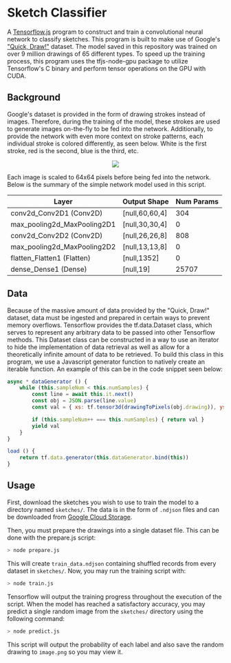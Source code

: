 # Sketch Classifier

A [Tensorflow.js](https://www.tensorflow.org/js) program to construct and train a convolutional neural network to classify sketches. This program is built to make use of Google's ["Quick, Draw!"](https://github.com/googlecreativelab/quickdraw-dataset) dataset. The model saved in this repository was trained on over 9 million drawings of 65 different types. To speed up the training process, this program uses the tfjs-node-gpu package to utilize Tensorflow's C binary and perform tensor operations on the GPU with CUDA.

## Background
Google's dataset is provided in the form of drawing strokes instead of images. Therefore, during the training of the model, these strokes are used to generate images on-the-fly to be fed into the network. Additionally, to provide the network with even more context on stroke patterns, each individual stroke is colored differently, as seen below. White is the first stroke, red is the second, blue is the third, etc.

<p align="center"><img src="https://i.imgur.com/skoPqCw.jpg" /></p>

Each image is scaled to 64x64 pixels before being fed into the network. Below is the summary of the simple network model used in this script.

| Layer  | Output Shape | Num Params |
| ------------- | ------------- | ------------- |
| conv2d_Conv2D1 (Conv2D)  | [null,60,60,4]  | 304  |
| max_pooling2d_MaxPooling2D1  | [null,30,30,4]  | 0  |
| conv2d_Conv2D2 (Conv2D)   | [null,26,26,8]   | 808  |
| max_pooling2d_MaxPooling2D2  | [null,13,13,8]  | 0  |
| flatten_Flatten1 (Flatten)  | [null,1352]  | 0  |
| dense_Dense1 (Dense)  | [null,19]  | 25707  |

## Data

Because of the massive amount of data provided by the "Quick, Draw!" dataset, data must be ingested and prepared in certain ways to prevent memory overflows. Tensorflow provides the tf.data.Dataset class, which serves to represent any arbitrary data to be passed into other Tensorflow methods. This Dataset class can be constructed in a way to use an iterator to hide the implementation of data retrieval as well as allow for a theoretically infinite amount of data to be retrieved. To build this class in this program, we use a Javascript generator function to natively create an iterable function. An example of this can be in the code snippet seen below:

```js
async * dataGenerator () {
    while (this.sampleNum < this.numSamples) {
        const line = await this.it.next()
        const obj = JSON.parse(line.value)
        const val = { xs: tf.tensor3d(drawingToPixels(obj.drawing)), ys: tf.tensor1d(this.labelArray(getSketchLabelValue(obj.word))) }

        if (this.sampleNum++ === this.numSamples) { return val }
        yield val
    }
}

load () {
    return tf.data.generator(this.dataGenerator.bind(this))
}
```

## Usage

First, download the sketches you wish to use to train the model to a directory named `sketches/`. The data is in the form of `.ndjson` files and can be downloaded from [Google Cloud Storage](https://console.cloud.google.com/storage/browser/quickdraw_dataset/full/simplified;tab=objects?prefix=&forceOnObjectsSortingFiltering=false).

Then, you must prepare the drawings into a single dataset file. This can be done with the prepare.js script:
```sh
> node prepare.js
```

This will create `train_data.ndjson` containing shuffled records from every dataset in `sketches/`. Now, you may run the training script with:
```sh
> node train.js
```

Tensorflow will output the training progress throughout the execution of the script. When the model has reached a satisfactory accuracy, you may predict a single random image from the `sketches/` directory using the following command:
```sh
> node predict.js
```

This script will output the probability of each label and also save the random drawing to `image.png` so you may view it.

